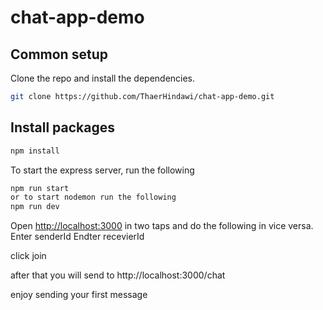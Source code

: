 # chat-app-demo


## Common setup

Clone the repo and install the dependencies.

```bash
git clone https://github.com/ThaerHindawi/chat-app-demo.git
```
## Install packages
```bash
npm install
```

To start the express server, run the following

```bash
npm run start
or to start nodemon run the following
npm run dev
```

Open [http://localhost:3000](http://localhost:3000) in two taps and do the following in vice versa.
Enter senderId
Endter recevierId

click join

after that you will send to http://localhost:3000/chat

enjoy sending your first message
